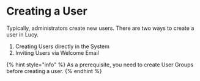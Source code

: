 # Creating a User

Typically, administrators create new users. There are two ways to create a user in Lucy.

1. Creating Users directly in the System
2. Inviting Users via Welcome Email

{% hint style="info" %}
As a prerequisite, you need to create User Groups before creating a user.
{% endhint %}
